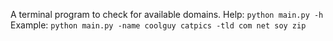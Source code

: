 A terminal program to check for available domains. 
Help: `python main.py -h`
Example: `python main.py -name coolguy catpics -tld com net soy zip`